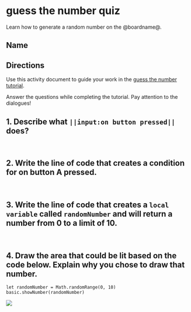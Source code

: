 # guess the number quiz 

Learn how to generate a random number on the @boardname@.

## Name

## Directions

Use this activity document to guide your work in the [guess the number tutorial](/lessons/guess-the-number/activity).

Answer the questions while completing the tutorial. Pay attention to the dialogues!

## 1. Describe what ``||input:on button pressed||`` does?

<br />

## 2. Write the line of code that creates a condition for on button A pressed.

<br />

## 3. Write the line of code that creates a `local variable` called `randomNumber` and will return a number from 0 to a limit of 10.

<br />

## 4. Draw the area that could be lit based on the code below. Explain why you chose to draw that number.

```blocks
let randomNumber = Math.randomRange(0, 10)
basic.showNumber(randomNumber)
```

![](/static/mb/empty-microbit.png)

<br />

